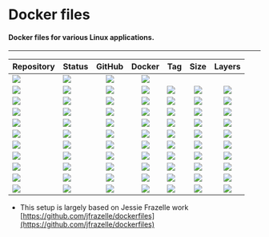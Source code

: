 # Docker files
#### Docker files for various Linux applications.
---
| Repository | Status | GitHub | Docker | Tag | Size | Layers |
| --- | --- | :---: | :---: | :--- | :---: | :---: |
| [![](https://img.shields.io/badge/dockerfiles-grey)](https://github.com/forwardcomputers/dockerfiles) | [![](https://img.shields.io/github/actions/workflow/status/forwardcomputers/dockerfiles/build_all.yml?label)](https://github.com/forwardcomputers/dockerfiles/actions) | [![](https://img.shields.io/badge/github--grey.svg?label=&logo=github&logoColor=white)](https://github.com/forwardcomputers/dockerfiles) | [![](https://img.shields.io/badge/docker--E5E5E5.svg?label=&logo=docker)](https://hub.docker.com/r/forwardcomputers) |
| [![](https://img.shields.io/badge/base_alpine-grey)](https://hub.docker.com/r/forwardcomputers/base_alpine) | ![](https://img.shields.io/badge/3--8--2025_12:05:57_AM-blue) | [![](https://img.shields.io/badge/github--grey.svg?label=&logo=github&logoColor=white)](https://github.com/forwardcomputers/dockerfiles/tree/main/base_alpine) | [![](https://img.shields.io/badge/docker--E5E5E5.svg?label=&logo=docker)](https://hub.docker.com/r/forwardcomputers/base_alpine) | [![](https://img.shields.io/badge/3.22.1-blue)](https://hub.docker.com/r/forwardcomputers/base_alpine) | ![](https://img.shields.io/docker/image-size/forwardcomputers/base_alpine/latest?label=) | ![](https://img.shields.io/badge/12-blue) |
| [![](https://img.shields.io/badge/base_debian-grey)](https://hub.docker.com/r/forwardcomputers/base_debian) | ![](https://img.shields.io/badge/3--8--2025_12:06:07_AM-blue) | [![](https://img.shields.io/badge/github--grey.svg?label=&logo=github&logoColor=white)](https://github.com/forwardcomputers/dockerfiles/tree/main/base_debian) | [![](https://img.shields.io/badge/docker--E5E5E5.svg?label=&logo=docker)](https://hub.docker.com/r/forwardcomputers/base_debian) | [![](https://img.shields.io/badge/13.0-blue)](https://hub.docker.com/r/forwardcomputers/base_debian) | ![](https://img.shields.io/docker/image-size/forwardcomputers/base_debian/latest?label=) | ![](https://img.shields.io/badge/13-blue) |
| [![](https://img.shields.io/badge/base_debian_sid-grey)](https://hub.docker.com/r/forwardcomputers/base_debian_sid) | ![](https://img.shields.io/badge/3--8--2025_12:06:48_AM-blue) | [![](https://img.shields.io/badge/github--grey.svg?label=&logo=github&logoColor=white)](https://github.com/forwardcomputers/dockerfiles/tree/main/base_debian_sid) | [![](https://img.shields.io/badge/docker--E5E5E5.svg?label=&logo=docker)](https://hub.docker.com/r/forwardcomputers/base_debian_sid) | [![](https://img.shields.io/badge/1.0-blue)](https://hub.docker.com/r/forwardcomputers/base_debian_sid) | ![](https://img.shields.io/docker/image-size/forwardcomputers/base_debian_sid/latest?label=) | ![](https://img.shields.io/badge/13-blue) |
| [![](https://img.shields.io/badge/ansible-grey)](https://hub.docker.com/r/forwardcomputers/ansible) | ![](https://img.shields.io/badge/3--8--2025_12:07:16_AM-blue) | [![](https://img.shields.io/badge/github--grey.svg?label=&logo=github&logoColor=white)](https://github.com/forwardcomputers/dockerfiles/tree/main/ansible) | [![](https://img.shields.io/badge/docker--E5E5E5.svg?label=&logo=docker)](https://hub.docker.com/r/forwardcomputers/ansible) | [![](https://img.shields.io/badge/11.8.0-blue)](https://hub.docker.com/r/forwardcomputers/ansible) | ![](https://img.shields.io/docker/image-size/forwardcomputers/ansible/latest?label=) | ![](https://img.shields.io/badge/18-blue) |
| [![](https://img.shields.io/badge/dnsmasq-grey)](https://hub.docker.com/r/forwardcomputers/dnsmasq) | ![](https://img.shields.io/badge/3--8--2025_12:08:44_AM-blue) | [![](https://img.shields.io/badge/github--grey.svg?label=&logo=github&logoColor=white)](https://github.com/forwardcomputers/dockerfiles/tree/main/dnsmasq) | [![](https://img.shields.io/badge/docker--E5E5E5.svg?label=&logo=docker)](https://hub.docker.com/r/forwardcomputers/dnsmasq) | [![](https://img.shields.io/badge/2.91-blue)](https://hub.docker.com/r/forwardcomputers/dnsmasq) | ![](https://img.shields.io/docker/image-size/forwardcomputers/dnsmasq/latest?label=) | ![](https://img.shields.io/badge/9-blue) |
| [![](https://img.shields.io/badge/kad-grey)](https://hub.docker.com/r/forwardcomputers/kad) | ![](https://img.shields.io/badge/3--8--2025_12:08:55_AM-blue) | [![](https://img.shields.io/badge/github--grey.svg?label=&logo=github&logoColor=white)](https://github.com/forwardcomputers/dockerfiles/tree/main/kad) | [![](https://img.shields.io/badge/docker--E5E5E5.svg?label=&logo=docker)](https://hub.docker.com/r/forwardcomputers/kad) | [![](https://img.shields.io/badge/0.2-blue)](https://hub.docker.com/r/forwardcomputers/kad) | ![](https://img.shields.io/docker/image-size/forwardcomputers/kad/latest?label=) | ![](https://img.shields.io/badge/11-blue) |
| [![](https://img.shields.io/badge/linux-grey)](https://hub.docker.com/r/forwardcomputers/linux) | ![](https://img.shields.io/badge/3--8--2025_12:09:01_AM-blue) | [![](https://img.shields.io/badge/github--grey.svg?label=&logo=github&logoColor=white)](https://github.com/forwardcomputers/dockerfiles/tree/main/linux) | [![](https://img.shields.io/badge/docker--E5E5E5.svg?label=&logo=docker)](https://hub.docker.com/r/forwardcomputers/linux) | [![](https://img.shields.io/badge/13.0-blue)](https://hub.docker.com/r/forwardcomputers/linux) | ![](https://img.shields.io/docker/image-size/forwardcomputers/linux/latest?label=) | ![](https://img.shields.io/badge/20-blue) |
| [![](https://img.shields.io/badge/rsyslog-grey)](https://hub.docker.com/r/forwardcomputers/rsyslog) | ![](https://img.shields.io/badge/3--8--2025_12:10:55_AM-blue) | [![](https://img.shields.io/badge/github--grey.svg?label=&logo=github&logoColor=white)](https://github.com/forwardcomputers/dockerfiles/tree/main/rsyslog) | [![](https://img.shields.io/badge/docker--E5E5E5.svg?label=&logo=docker)](https://hub.docker.com/r/forwardcomputers/rsyslog) | [![](https://img.shields.io/badge/8.2112.0-blue)](https://hub.docker.com/r/forwardcomputers/rsyslog) | ![](https://img.shields.io/docker/image-size/forwardcomputers/rsyslog/latest?label=) | ![](https://img.shields.io/badge/8-blue) |
| [![](https://img.shields.io/badge/shellcheck-grey)](https://hub.docker.com/r/forwardcomputers/shellcheck) | ![](https://img.shields.io/badge/4--8--2025_10:15:36_AM-blue) | [![](https://img.shields.io/badge/github--grey.svg?label=&logo=github&logoColor=white)](https://github.com/forwardcomputers/dockerfiles/tree/main/shellcheck) | [![](https://img.shields.io/badge/docker--E5E5E5.svg?label=&logo=docker)](https://hub.docker.com/r/forwardcomputers/shellcheck) | [![](https://img.shields.io/badge/0.11.0-blue)](https://hub.docker.com/r/forwardcomputers/shellcheck) | ![](https://img.shields.io/docker/image-size/forwardcomputers/shellcheck/latest?label=) | ![](https://img.shields.io/badge/10-blue) |
| [![](https://img.shields.io/badge/update-grey)](https://hub.docker.com/r/forwardcomputers/update) | ![](https://img.shields.io/badge/3--8--2025_12:11:48_AM-blue) | [![](https://img.shields.io/badge/github--grey.svg?label=&logo=github&logoColor=white)](https://github.com/forwardcomputers/dockerfiles/tree/main/update) | [![](https://img.shields.io/badge/docker--E5E5E5.svg?label=&logo=docker)](https://hub.docker.com/r/forwardcomputers/update) | [![](https://img.shields.io/badge/2.0-blue)](https://hub.docker.com/r/forwardcomputers/update) | ![](https://img.shields.io/docker/image-size/forwardcomputers/update/latest?label=) | ![](https://img.shields.io/badge/21-blue) |

- This setup is largely based on Jessie Frazelle work [https://github.com/jfrazelle/dockerfiles](https://github.com/jfrazelle/dockerfiles)  